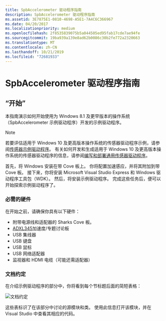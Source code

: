 ```yaml
---
title: SpbAccelerometer 驱动程序指南
description: SpbAccelerometer 驱动程序指南
ms.assetid: 3E7875E1-0810-4698-A5E1-7A4C6C366967
ms.date: 04/20/2017
ms.localizationpriority: medium
ms.openlocfilehash: 2f8535839075b5a044505ed95fab17cde7ae94fe
ms.sourcegitcommit: 19ba939a139e8ad62b0086c30b2fe772a2320663
ms.translationtype: MT
ms.contentlocale: zh-CN
ms.lasthandoff: 10/21/2019
ms.locfileid: "72681933"
---
```

# <a name="spbaccelerometer-driver-cookbook"></a>SpbAccelerometer 驱动程序指南


## <a name="get-started"></a>“开始”


本指南演示如何开始使用为 Windows 8.1 及更早版本的操作系统（SpbAccelerometer 示例驱动程序）开发的示例驱动程序。

>[!NOTE]
> 若要评估适用于 Windows 10 及更高版本操作系统的传感器驱动程序示例，请参阅[传感器示例驱动程序](https://github.com/Microsoft/Windows-driver-samples/tree/master/sensors)。 有关如何开发和生成适用于 Windows 10 及更高版本操作系统的传感器驱动程序的信息，请参阅[编写和部署通用传感器驱动程序](write-and-deploy-your-universal-sensor-driver.md)。

 

首先，将 Windows 安装在带 Cove 板上。 你将配置加速感应，并将其附加到带 Cove 板。 接下来，你将安装 Microsoft Visual Studio Express 和 Windows 驱动程序工具包（WDK）。 然后，将安装示例驱动程序。 完成这些任务后，便可以开始探索示例驱动程序了。

### <a name="required-hardware"></a>必需的硬件

在开始之前，请确保你具有以下硬件：

-   附带电源线和适配器的 Sharks Cove 板。
-   [ADXL345](https://go.microsoft.com/fwlink/p/?linkid=401463)加速度/专题讨论板
-   USB 集线器
-   USB 键盘
-   USB 鼠标
-   USB 网络适配器
-   监视器和 HDMI 电缆（可能还需适配器）

### <a name="document-conventions"></a>文档约定

在介绍示例驱动程序的部分中，你将看到每个节标题后面的简短表格：

![文档约定](images/document-conventions.png)

这些表标识了在该部分中讨论的源模块和类。 使用此信息打开该模块，并在 Visual Studio 中查看其相应的代码。

 

 




